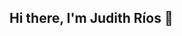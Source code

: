 ## Hi there, I'm Judith Ríos 👋

<!--
**DidithJim/DidithJim** is a ✨ _special_ ✨ repository because its `README.md` (this file) appears on your GitHub profile.

🎓 Recently graduated with a Master's in Full-Stack Development
💻 Proficient in HTML5, CSS3, JavaScript, React.js
📊 Experienced with MongoDB, MySQL and Express
🌱 Currently learning advanced React.js techniques
🤝 Open to collaborate on exciting web development projects
📫 Reach me at jimenezriosjudith07@gmail.com
😄 Pronouns: She/Her
⚡ Fun fact: I can solve a Rubik's Cube in under a minute!
